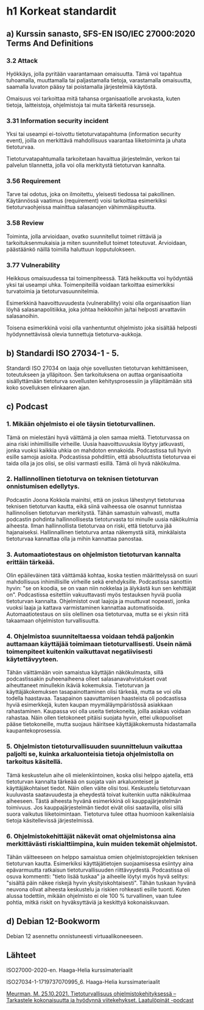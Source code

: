 # h1 Korkeat standardit

## a) Kurssin sanasto, SFS-EN ISO/IEC 27000:2020 Terms And Definitions

### 3.2 Attack

Hyökkäys, jolla pyritään vaarantamaan omaisuutta. Tämä voi tapahtua tuhoamalla, muuttamalla tai paljastamalla tietoja, varastamalla omaisuutta, saamalla luvaton pääsy tai poistamalla järjestelmiä käytöstä.

Omaisuus voi tarkoittaa mitä tahansa organisaatiolle arvokasta, kuten tietoja, laitteistoja, ohjelmistoja tai muita tärkeitä resursseja.

### 3.31 Information security incident

Yksi tai useampi ei-toivottu tietoturvatapahtuma (information security event), joilla on merkittävä mahdollisuus vaarantaa liiketoiminta ja uhata tietoturvaa.

Tietoturvatapahtumalla tarkoitetaan havaittua järjestelmän, verkon tai palvelun tilannetta, jolla voi olla merkitystä tietoturvan kannalta.

### 3.56 Requirement

Tarve tai odotus, joka on ilmoitettu, yleisesti tiedossa tai pakollinen. Käytännössä vaatimus (requirement) voisi tarkoittaa esimerkiksi tietoturvaohjeissa mainittua salasanojen vähimmäispituutta.


### 3.58 Review

Toiminta, jolla arvioidaan, ovatko suunnitellut toimet riittäviä ja tarkoituksenmukaisia ja miten suunnitellut toimet toteutuvat. Arvioidaan, päästäänkö näillä toimilla haluttuun lopputulokseen.

### 3.77 Vulnerability

Heikkous omaisuudessa tai toimenpiteessä. Tätä heikkoutta voi hyödyntää yksi tai useampi uhka. Toimenpiteillä voidaan tarkoittaa esimerkiksi turvatoimia ja tietoturvasuunnitelmia.

Esimerkkinä haavoittuvuudesta (vulnerability) voisi olla organisaation liian löyhä salasanapolitiikka, joka johtaa heikkoihin ja/tai helposti arvattaviin salasanoihin.

Toisena esimerkkinä voisi olla vanhentuntut ohjelmisto joka sisältää helposti hyödynnettävissä olevia tunnettuja tietoturva-aukkoja.

## b) Standardi ISO 27034-1 - 5.

Standardi ISO 27034 on laaja ohje sovellusten tietoturvan kehittämiseen, toteutukseen ja ylläpitoon. Sen tarkoituksena on auttaa organisaatioita sisällyttämään tietoturva sovellusten kehitysprosessiin ja ylläpitämään sitä koko sovelluksen elinkaaren ajan.

## c) Podcast

### 1. Mikään ohjelmisto ei ole täysin tietoturvallinen.

Tämä on mielestäni hyvä väittämä ja olen samaa mieltä. Tietoturvassa on aina riski inhimillisille virheille. Uusia haavoittuvuuksia löytyy jatkuvasti, jonka vuoksi kaikkia uhkia on mahdoton ennakoida. Podcastissa tuli hyvin esille samoja asioita. Podcastissa pohdittiin, että absoluuttista tietoturvaa ei taida olla ja jos olisi, se olisi varmasti esillä. Tämä oli hyvä näkökulma.

### 2. Hallinnollinen tietoturva on teknisen tietoturvan onnistumisen edellytys.

Podcastin Joona Kokkola mainitsi, että on joskus lähestynyt tietoturvaa teknisen tietoturvan kautta, eikä siinä vaiheessa ole osannut tunnistaa hallinnolisen tietoturvan merkitystä. Tähän samastuin vahvasti, mutta podcastin pohdinta hallinnollisesta tietoturvasta toi minulle uusia näkökulmia aiheesta. Ilman hallinnollista tietoturvaa on riski, että tietoturva jää hajanaiseksi. Hallinnallinen tietoturva antaa näkemystä siitä, minkälaista tietoturvaa kannattaa olla ja mihin kannattaa panostaa.

### 3. Automaatiotestaus on ohjelmiston tietoturvan kannalta erittäin tärkeää.

Olin epäileväinen tätä väittämää kohtaa, koska testien määrittelyssä on suuri mahdollisuus inhimillisille virheille sekä erehdyksille. Podcastissa sanottiin hyvin: "se on koodia, se on vaan niin nokkelaa ja älykästä kun sen kehittäjät on". Podcastissa esitettiin vakuuttavasti myös testauksen hyviä puolia tietoturvan kannalta. Ohjelmistot ovat laajoja ja muuttuvat nopeasti, jonka vuoksi laaja ja kattava varmistaminen kannattaa automatisoida. Automaatiotestaus on siis olellinen osa tietoturvaa, mutta se ei yksin riitä takaamaan ohjelmiston turvallisuutta. 

### 4. Ohjelmistoa suunniteltaessa voidaan tehdä paljonkin auttamaan käyttäjää toimimaan tietoturvallisesti. Usein nämä toimenpiteet kuitenkin vaikuttavat negatiivisesti käytettävyyteen.

Tähän väittämään voin samaistua käyttäjän näkökulmasta, sillä podcastissakin puheenaiheena olleet salasanavahvistukset ovat aiheuttaneet minullekin ikäviä kokemuksia. Tietoturvan ja käyttäjäkokemuksen tasapainottaminen olisi tärkeää, mutta se voi olla todella haastavaa. Tasapainon saavuttamisen haasteista oli podcastissa hyviä esimerkkejä, kuten kaupan myymäläympäristössä asiakkaan rahastaminen. Kaupassa voi olla useita tietokoneita, joilla asiakas voidaan rahastaa. Näin ollen tietokoneet pitäisi suojata hyvin, ettei ulkopuoliset pääse tietokoneille, mutta suojaus häiritsee käyttäjäkokemusta hidastamalla kaupantekoprosessia.


### 5. Ohjelmiston tietoturvallisuuden suunnitteluun vaikuttaa paljolti se, kuinka arkaluonteisia tietoja ohjelmistolla on tarkoitus käsitellä.

Tämä keskustelun aihe oli mielenkiintoinen, koska olisi helppo ajatella, että tietoturvan kannalta tärkeää on suojata vain arkaluonteiset ja käyttäjäkohtaiset tiedot. Näin ollen väite olisi tosi. Keskustelu tietoturvaan kuuluvasta saatavuudesta ja eheydestä toivat kuitenkin uutta näkökulmaa aiheeseen. Tästä aiheesta hyvänä esimerkkinä oli kauppajärjestelmän toimivuus. Jos kauppajärjestelmän tiedot eivät olisi saatavilla, olisi sillä suora vaikutus liiketoimintaan. Tietoturva tulee ottaa huomioon kaikenlaisia tietoja käsitellevissä järjestelmissä.

### 6. Ohjelmistokehittäjät näkevät omat ohjelmistonsa aina merkittävästi riskialttiimpina, kuin muiden tekemät ohjelmistot.

Tähän väitteeseen on helppo samaistua omien ohjelmistoprojektien teknisen tietoturvan kautta. Esimerkiksi käyttäjätietojen suojaamisessa esiintyy aina epävarmuutta ratkaisun tietoturvallisuuden riittävyydestä. Podcastissa oli osuva kommentti: "tieto lisää tuskaa" ja aiheelle löytyi myös hyvä selitys: "sisältä päin näkee riskejä hyvin yksityiskohtaisesti". Tähän tuskaan hyvänä neuvona olivat aiheesta keskustelu ja riskien rohkeasti esille tuonti. Kuten alussa todettiin, mikään ohjelmisto ei ole 100 % turvallinen, vaan tulee pohtia, mitkä riskit on hyväksyttäviä ja keskittyä kokonaiskuvaan.

## d) Debian 12-Bookworm

Debian 12 asennettu onnistuneesti virtuaalikoneeseen.

## Lähteet

ISO27000-2020-en. Haaga-Helia kurssimateriaalit

ISO27034-1-1719737070995_6. Haaga-Helia kurssimateriaalit

[Meurman, M. 25.10.2021. Tietoturvallisuus ohjelmistokehityksessä – Tarkastele kokonaisuutta ja hyödynnä viitekehykset. Laatulöpinät -podcast](https://www.arter.fi/podcast/laatulopinat-podcast-tietoturvallisuus-ohjelmistokehityksessa-tarkastele-kokonaisuutta-ja-hyodynna-viitekehykset/)
